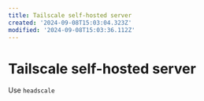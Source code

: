 ```yaml
---
title: Tailscale self-hosted server
created: '2024-09-08T15:03:04.323Z'
modified: '2024-09-08T15:03:36.112Z'
---
```


# Tailscale self-hosted server

Use `headscale`
